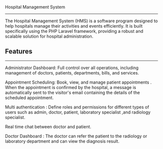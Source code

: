 Hospital Management System
<hr/>
The Hospital Management System (HMS) is a software program designed to help hospitals manage their activities and events efficiently. It is built specifically using the PHP Laravel framework, providing a robust and scalable solution for hospital administration.

## Features
<hr/>

Administrator Dashboard: Full control over all operations, including management of doctors, patients, departments, bills, and services.

Appointment Scheduling: Book, view, and manage patient appointments . When the appointment is confirmed by the hospital, a message is automatically sent to the visitor's email containing the details of the scheduled appointment.

Multi authentication : Define roles and permissions for different types of users such as admin, doctor, patient, laboratory specialist ,and radiology specialist.

Real time chat between doctor and patient.

Doctor Dashboard : The doctor can refer the patient to the radiology or laboratory department and can view the diagnosis result.

